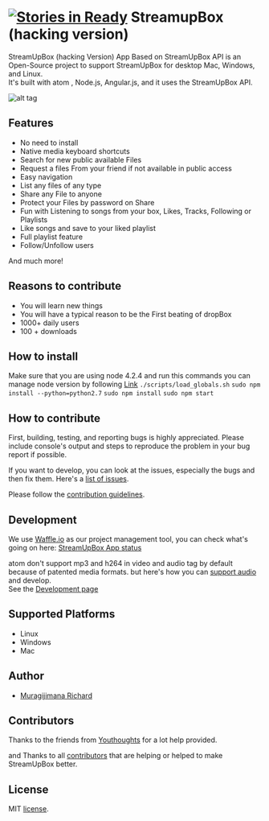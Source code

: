 [![Stories in Ready](https://badge.waffle.io/Soundnode/soundnode-app.png?label=roadmap&title=roadmap)](https://waffle.io/Soundnode/soundnode-app)
StreamupBox (hacking version) 
============

StreamUpBox (hacking Version)  App Based on StreamUpBox API is an Open-Source project to support StreamUpBox for desktop Mac, Windows, and Linux. <br>
It's built with atom , Node.js, Angular.js, and it uses the StreamUpBox API.

![alt tag](https://raw.githubusercontent.com/richard457/streamup-open/master/app.png)

## Features

- No need to install
- Native media keyboard shortcuts
- Search for new public available Files
- Request a files From your friend if not available in public access
- Easy navigation
- List any files of any type
- Share any File to anyone
- Protect your Files by password on Share
- Fun with Listening to songs from your box, Likes, Tracks, Following or Playlists
- Like songs and save to your liked playlist
- Full playlist feature
- Follow/Unfollow users

And much more!

## Reasons to contribute

- You will learn new things
- You will have a typical reason to be the First beating of dropBox
- 1000+ daily users
- 100 + downloads


##  How to install
Make sure that you are using node 4.2.4 and run this commands
you can manage node version by following [Link](http://www.liquidweb.com/kb/how-to-install-nvm-node-version-manager-for-node-js-on-ubuntu-12-04-lts/)
``./scripts/load_globals.sh``
``sudo npm install --python=python2.7``
``sudo npm install``
``sudo npm start``

## How to contribute

First, building, testing, and reporting bugs is highly appreciated. Please include console's output and steps to reproduce the problem in your bug report if possible.

If you want to develop, you can look at the issues, especially the bugs and then fix them.
Here's a [list of issues](https://github.com/richard457/streamup-open/issues?state=open).

Please follow the [contribution guidelines](https://github.com/richard457/streamup-open/blob/master/CONTRIBUTING.md).

## Development

We use [Waffle.io](https://waffle.io/) as our project management tool, you can check what's going on here: [StreamUpBox App status](https://waffle.io/richard457/streamup-open)



atom don't support mp3 and h264 in video and audio tag by default because of patented media formats.
but here's how you can [support audio](https://github.com/Soundnode/soundnode-app/wiki/Support-mp3-and-h264-in-video-and-audio-tag) and develop.
<br>
See the [Development page](https://github.com/richard457/streamup-open/wiki/Development)

## Supported Platforms

- Linux
- Windows
- Mac


## Author

- [Muragijimana Richard](https://github.com/richard457)

## Contributors

Thanks to the friends from [Youthoughts](http://Youthoughts.com/) for a lot help provided.

and Thanks to all [contributors](https://github.com/richard457/streamup-open/graphs/contributors) that are helping or helped to make StreamUpBox better.

## License

MIT
[license](https://github.com/Soundnode/soundnode-app/blob/master/LICENSE.md).

